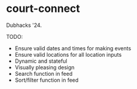 # court-connect
Dubhacks '24.

TODO:
- Ensure valid dates and times for making events
- Ensure valid locations for all location inputs
- Dynamic and stateful
- Visually pleasing design
- Search function in feed
- Sort/filter function in feed